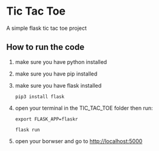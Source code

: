 # Tic Tac Toe
A simple flask tic tac toe project

## How to run the code
1. make sure you have python installed
2. make sure you have pip installed
3. make sure you have flask installed

	`pip3 install flask`
4. open your terminal in the TIC_TAC_TOE folder then run:

	`export FLASK_APP=flaskr`

	`flask run`
5. open your borwser and go to
[http://localhost:5000](http://localhost:5000)